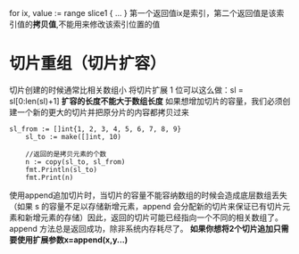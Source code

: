 for ix, value := range slice1 {
    ...
}
第一个返回值ix是索引，第二个返回值是该索引值的**拷贝值**,不能用来修改该索引位置的值

# 切片重组（切片扩容）
切片创建的时候通常比相关数组小  将切片扩展 1 位可以这么做：sl = sl[0:len(sl)+1]
**扩容的长度不能大于数组长度**
如果想增加切片的容量，我们必须创建一个新的更大的切片并把原分片的内容都拷贝过来

```
sl_from := []int{1, 2, 3, 4, 5, 6, 7, 8, 9}
	sl_to := make([]int, 10)

	//返回的是拷贝元素的个数
	n := copy(sl_to, sl_from)
	fmt.Println(sl_to)
	fmt.Print(n)
```

使用append追加切片时，当切片的容量不能容纳数组的时候会造成底层数组丢失（如果 s 的容量不足以存储新增元素，append 会分配新的切片来保证已有切片元素和新增元素的存储）因此，返回的切片可能已经指向一个不同的相关数组了。append 方法总是返回成功，除非系统内存耗尽了。
**如果你想将2个切片追加只需要使用扩展参数x=append(x,y...)**